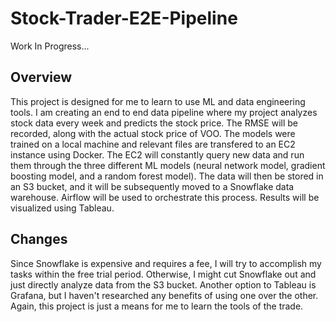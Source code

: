 # Stock-Trader-E2E-Pipeline

Work In Progress...

## Overview
This project is designed for me to learn to use ML and data engineering tools. I am creating an end to end data pipeline where my project analyzes stock data every week and predicts the stock price.
The RMSE will be recorded, along with the actual stock price of VOO. The models were trained on a local machine and relevant files are transfered to an EC2 instance using Docker.
The EC2 will constantly query new data and run them through the three different ML models (neural network model, gradient boosting model, and a random forest model). The data will then be stored in an S3 bucket, 
and it will be subsequently moved to a Snowflake data warehouse. Airflow will be used to orchestrate this process. Results will be visualized using Tableau. 

## Changes
Since Snowflake is expensive and requires a fee, I will try to accomplish my tasks within the free trial period. Otherwise, I might cut Snowflake out and just directly analyze data from the S3 bucket. 
Another option to Tableau is Grafana, but I haven't researched any benefits of using one over the other. Again, this project is just a means for me to learn the tools of the trade. 
